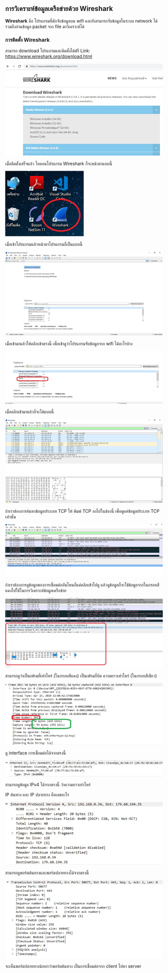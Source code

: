 ## การวิเคราะห์ข้อมูลเครือข่ายด้วย Wireshark

**Wireshark** คือ โปรแกรมที่ดักจับข้อมูลบน wifi และยังสามารถจับข้อมูลในระบบ network ได้ รวมถึงอ่านข้อมูล packet จาก file มาวิเคราะห์ได้

### การติดตั้ง Wireshark
สามารถ download โปรแกรมและติดตั้งได้ฟรี
Link: https://www.wireshark.org/download.html

![](00.jpg)

เมื่อติดตั้งเสร็จแล้ว ไอคอนโปรแกรม Wireshark ก็จะหน้าตาแบบนี้

![](01.jpg)

เมื่อเข้าโปรแกรมแล้วหน้าตาโปรแกรมก็เป็นแบบนี้

![](02.jpg)

เมื่อเข้ามาแล้วให้คลิกเข้าตรงนี้ เพื่อเข้าดูว่าโปรแกรมจับข้อมูลจาก wifi ได้อะไรบ้าง

![](03.jpg)

เมื่อคลิกเข้ามาแล้วก็จะได้แบบนี้

![](04.jpg)

ถ้าเราต้องการค้นหาข้อมูลประเภท TCP ให้ พิมพ์ TCP ลงไปในช่องนี้ เพื่อดูแค่ข้อมูลประเภท TCP เท่านั้น

![](05.jpg)

ถ้าเราต้องการดูข้อมูลของการเชื่อมต่ออันไหนก็แค่คลิกเข้าไปดู แล้วดูข้อมูลก็จะใช้ข้อมูลจากในกรอบสีแดงไปใช้ในการวิเคราะห์ข้อมูลเครือข่าย

![](06.jpg)

สามารถดูว่าเป็นเฟรมที่เท่าไหร่ (ในกรอบสีแดง) เป็นเฟรมกี่บิต ความยาวเท่าไหร่ (ในกรอบสีเขียว)

![](07.jpg)

ดู interface การเชื่อมต่อได้จากตรงนี้ 

![](08.jpg)

สามารถดูข้อมูล IPv4 ได้จากตรงนี้ ว่าความยาวเท่าไหร่ 

IP ต้นทาง และ IP ปลายทาง คือเลขอะไร

![](09.jpg)

สามารถดูพอร์ตต้นทางและพอร์ตปลายทางได้จากตรงนี้

![](10.jpg)

จะเห็นพอร์ตปลายทางน้อยกว่าพอร์ตต้นทาง เป็นการเชื่อมต่อจาก client ไปหา server
